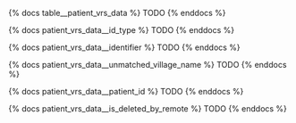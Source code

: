 {% docs table__patient_vrs_data %}
TODO
{% enddocs %}

{% docs patient_vrs_data__id_type %}
TODO
{% enddocs %}

{% docs patient_vrs_data__identifier %}
TODO
{% enddocs %}

{% docs patient_vrs_data__unmatched_village_name %}
TODO
{% enddocs %}

{% docs patient_vrs_data__patient_id %}
TODO
{% enddocs %}

{% docs patient_vrs_data__is_deleted_by_remote %}
TODO
{% enddocs %}
